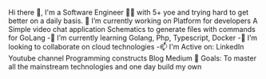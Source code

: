 Hi there 👋, I'm a Software Engineer 👨‍💻 with 5+ yoe and trying hard to get better on a daily basis.
🔭 I’m currently working on
Platform for developers
A Simple video chat application
Schematics to generate files with commands for GoLang
-🌱 I’m currently learning Golang, Php, Typescript, Docker
-👯 I’m looking to collaborate on cloud technologies
-📫 I'm Active on:
LinkedIn
Youtube channel Programming constructs
Blog Medium
🎯 Goals: To master all the mainstream technologies and one day build my own
